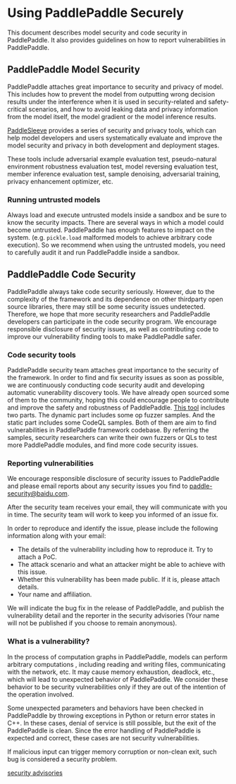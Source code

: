 # Using PaddlePaddle Securely

This document describes model security and code security in PaddlePaddle. It also provides guidelines on how to report vulnerabilities in PaddlePaddle.

## PaddlePaddle Model Security

PaddlePaddle attaches great importance to security and privacy of model. This includes how to prevent the model from outputting wrong decision results under the interference when it is used in security-related and safety-critical scenarios, and how to avoid leaking data and privacy information from the model itself, the model gradient or the model inference results.



[PaddleSleeve](https://github.com/PaddlePaddle/PaddleSleeve) provides a series of security and privacy tools, which can help model developers and users systematically evaluate and improve the model security and privacy in both development and deployment stages.



These tools include adversarial example evaluation test, pseudo-natural environment robustness evaluation test, model reversing evaluation test, member inference evaluation test, sample denoising, adversarial training, privacy enhancement optimizer, etc.

### Running untrusted models

Always load and execute untrusted models inside a sandbox and be sure to know the security impacts.
There are several ways in which a model could become untrusted. PaddlePaddle has enough features to impact on the system. (e.g. `pickle.load` malformed models to achieve arbitrary code execution). So we recommend when using the untrusted models, you need to carefully audit it and run PaddlePaddle inside a sandbox.

## PaddlePaddle Code Security

PaddlePaddle always take code security seriously. However, due to the complexity of the framework and its dependence on other thirdparty open source libraries, there may still be some security issues undetected. Therefore, we hope that more security researchers and PaddlePaddle developers can participate in the code security program. We encourage responsible disclosure of security issues, as well as contributing code to improve our vulnerability finding tools to make PaddlePaddle safer.

### Code security tools

PaddlePaddle security team attaches great importance to the security of the framework. In order to find and fix security issues as soon as possible, we are continuously conducting code security audit and developing automatic vunerability discovery tools. We have already open sourced some of them to the community, hoping this could encourage people to contribute and improve the safety and robustness of PaddlePaddle. [This tool](https://github.com/PaddlePaddle/PaddleSleeve/tree/main/CodeSecurity) includes two parts. The dynamic part includes some op fuzzer samples. And the static part includes some CodeQL samples. Both of them are aim to find vulnerabilities in PaddlePaddle framework codebase. By referring the samples, security researchers can write their own fuzzers or QLs to test more PaddlePaddle modules, and find more code security issues.

### Reporting vulnerabilities

We encourage responsible disclosure of security issues to PaddlePaddle and please email reports about any security issues you find to paddle-security@baidu.com.



After the security team receives your email, they will communicate with you in time. The security team will work to keep you informed of an issue fix.



In order to reproduce and identify the issue, please include the following information along with your email:

- The details of the vulnerability including how to reproduce it. Try to attach a PoC.
- The attack scenario and what an attacker might be able to achieve with this issue.
- Whether this vulnerability has been made public. If it is, please attach details.
- Your name and affiliation.

We will indicate the bug fix in the release of PaddlePaddle, and publish the vulnerability detail and the reporter in the security advisories (Your name will not be published if you choose to remain anonymous).

### What is a vulnerability?

In the process of computation graphs in PaddlePaddle, models can perform arbitrary computations , including reading and writing files, communicating with the network, etc. It may cause memory exhaustion, deadlock, etc., which will lead to unexpected behavior of PaddlePaddle. We consider these behavior to be security vulnerabilities only if they are out of the intention of the operation involved. 



Some unexpected parameters and behaviors have been checked in PaddlePaddle by throwing exceptions in Python or return error states in C++. In these cases, denial of service is still possible, but the exit of the PaddlePaddle is clean. Since the error handling of PaddlePaddle is expected and correct, these cases are not security vulnerabilities.



If malicious input can trigger memory corruption or non-clean exit, such bug is considered a security problem.



[security advisories](https://github.com/PaddlePaddle/Paddle/blob/develop/security/README.md)

